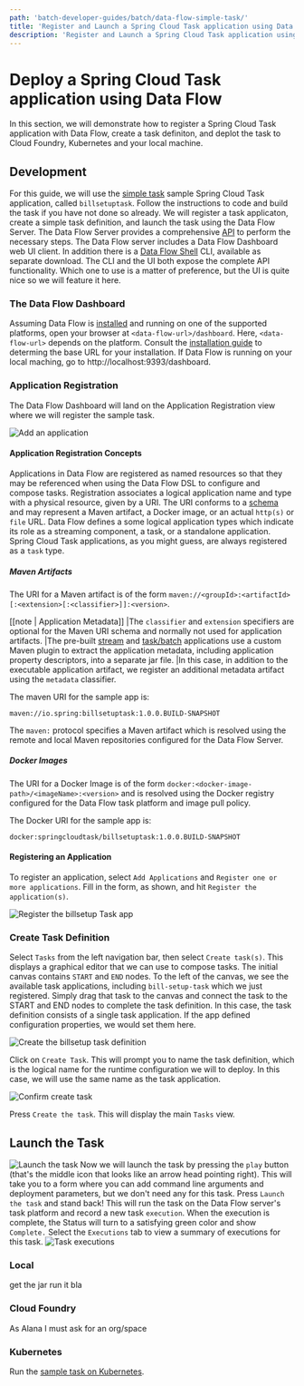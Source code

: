 ```yaml
---
path: 'batch-developer-guides/batch/data-flow-simple-task/'
title: 'Register and Launch a Spring Cloud Task application using Data Flow'
description: 'Register and Launch a Spring Cloud Task application using Data Flow'
---
```


# Deploy a Spring Cloud Task application using Data Flow

In this section, we will demonstrate how to register a Spring Cloud Task application with Data Flow, create a task definiton, and deplot the task to Cloud Foundry, Kubernetes and your local machine.

## Development

For this guide, we will use the [simple task](batch-developer-guides/batch/simple-task) sample Spring Cloud Task application, called `billsetuptask`.
Follow the instructions to code and build the task if you have not done so already.
We will register a task applicaton, create a simple task definition, and launch the task using the Data Flow Server.
The Data Flow Server provides a comprehensive [API](http://docs.spring.io/spring-cloud-dataflow/docs/current/reference/htmlsingle/#api-guide) to perform the necessary steps.
The Data Flow server includes a Data Flow Dashboard web UI client. In addition there is a [Data Flow Shell](http://docs.spring.io/spring-cloud-dataflow/docs/current/reference/htmlsingle/#shell) CLI, available as separate download.
The CLI and the UI both expose the complete API functionality.
Which one to use is a matter of preference, but the UI is quite nice so we will feature it here.

### The Data Flow Dashboard

Assuming Data Flow is [installed](installation/) and running on one of the supported platforms, open your browser at `<data-flow-url>/dashboard`. Here, `<data-flow-url>` depends on the platform. Consult the [installation guide](/installation) to determing the base URL for your installation. If Data Flow is running on your local maching, go to http://localhost:9393/dashboard.

### Application Registration

The Data Flow Dashboard will land on the Application Registration view where we will register the sample task.

![Add an application](images/SCDF-add-applications.png)

#### Application Registration Concepts

Applications in Data Flow are registered as named resources so that they may be referenced when using the Data Flow DSL to configure and compose tasks.
Registration associates a logical application name and type with a physical resource, given by a URI.
The URI conforms to a [schema](http://docs.spring.io/spring-cloud-dataflow/docs/current/reference/htmlsingle/#spring-cloud-dataflow-register-stream-apps) and may represent a Maven artifact, a Docker image, or an actual `http(s)` or `file` URL.
Data Flow defines a some logical application types which indicate its role as a streaming component, a task, or a standalone application.
Spring Cloud Task applications, as you might guess, are always registered as a `task` type.

##### Maven Artifacts

The URI for a Maven artifact is of the form `maven://<groupId>:<artifactId>[:<extension>[:<classifier>]]:<version>`.

[[note | Application Metadata]]
|The `classifier` and `extension` specifiers are optional for the Maven URI schema and normally not used for application artifacts.
|The pre-built [stream](http://cloud.spring.io/spring-cloud-stream-app-starters/) and [task/batch](http://cloud.spring.io/spring-cloud-task-app-starters/) applications use a custom Maven plugin to extract the application metadata, including application property descriptors, into a separate jar file.
|In this case, in addition to the executable application artifact, we register an additional metadata artifact using the `metadata` classifier.

The maven URI for the sample app is:

```
maven://io.spring:billsetuptask:1.0.0.BUILD-SNAPSHOT
```

The `maven:` protocol specifies a Maven artifact which is resolved using the remote and local Maven repositories configured for the Data Flow Server.

##### Docker Images

The URI for a Docker Image is of the form `docker:<docker-image-path>/<imageName>:<version>` and is resolved using the Docker registry configured for the Data Flow task platform and image pull policy.

The Docker URI for the sample app is:

```
docker:springcloudtask/billsetuptask:1.0.0.BUILD-SNAPSHOT
```

#### Registering an Application

To register an application, select `Add Applications` and `Register one or more applications`. Fill in the form, as shown, and hit `Register the application(s)`.

![Register the billsetup Task app](images/SCDF-register-task-app-maven.png)

### Create Task Definition

Select `Tasks` from the left navigation bar, then select `Create task(s)`.
This displays a graphical editor that we can use to compose tasks.
The initial canvas contains `START` and `END` nodes. To the left of the canvas, we see the available task applications, including `bill-setup-task` which we just registered.
Simply drag that task to the canvas and connect the task to the START and END nodes to complete the task definition.
In this case, the task definition consists of a single task application.
If the app defined configuration properties, we would set them here.

![Create the billsetup task definition](images/SCDF-create-task.png)

Click on `Create Task`.
This will prompt you to name the task definition, which is the logical name for the runtime configuration we will to deploy.
In this case, we will use the same name as the task application.

![Confirm create task](images/SCDF-confirm-create-task.png)

Press `Create the task`.
This will display the main `Tasks` view.

## Launch the Task

![Launch the task](images/SCDF-launch-task.png)
Now we will launch the task by pressing the `play` button (that's the middle icon that looks like an arrow head pointing right).
This will take you to a form where you can add command line arguments and deployment parameters, but we don't need any for this task.
Press `Launch the task` and stand back!
This will run the task on the Data Flow server's task platform and record a new task `execution`.
When the execution is complete, the Status will turn to a satisfying green color and show `Complete.`
Select the `Executions` tab to view a summary of executions for this task.
![Task executions](images/SCDF-task-executions.png)

### Local

get the jar run it bla

### Cloud Foundry

As Alana I must ask for an org/space

### Kubernetes

Run the [sample task on Kubernetes](/documentation/batch-developer-guides/batch/data-flow-simple-task-kubernetes/).
